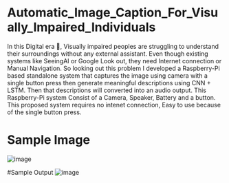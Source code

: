 # Automatic_Image_Caption_For_Visually_Impaired_Individuals
In this Digital era 🚀, Visually impaired peoples are struggling to understand their surroundings without any external assistant. Even though existing systems like SeeingAI or Google Look out, they need Internet connection or Manual Navigation. So looking out this problem I developed a Raspberry-Pi based standalone system that captures the image using camera with a single button press then generate meaningful descriptions using CNN + LSTM. Then that descriptions will converted into an audio output. This Raspberry-Pi system Consist of a Camera, Speaker, Battery and a button. This proposed system requires no intenet connection, Easy to use because of the single button press.

# Sample Image
![image](https://github.com/user-attachments/assets/c371a8e5-7435-4903-bfa4-39c031ab89f7)

#Sample Output
![image](https://github.com/user-attachments/assets/e3cff2f8-d5c3-4f57-9b33-5d595e466aed)


